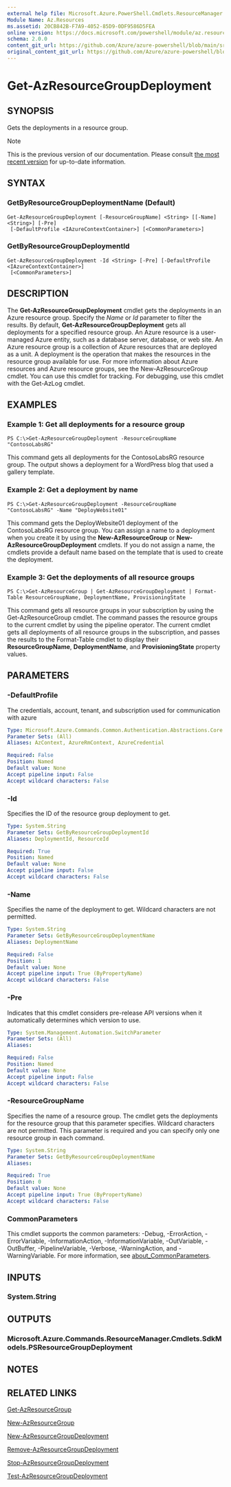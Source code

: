 ```yaml
---
external help file: Microsoft.Azure.PowerShell.Cmdlets.ResourceManager.dll-Help.xml
Module Name: Az.Resources
ms.assetid: 20CB842B-F7A9-4052-85D9-0DF9586D5FEA
online version: https://docs.microsoft.com/powershell/module/az.resources/get-azresourcegroupdeployment
schema: 2.0.0
content_git_url: https://github.com/Azure/azure-powershell/blob/main/src/Resources/Resources/help/Get-AzResourceGroupDeployment.md
original_content_git_url: https://github.com/Azure/azure-powershell/blob/main/src/Resources/Resources/help/Get-AzResourceGroupDeployment.md
---
```


# Get-AzResourceGroupDeployment

## SYNOPSIS
Gets the deployments in a resource group.

> [!NOTE]
>This is the previous version of our documentation. Please consult [the most recent version](/powershell/module/az.resources/get-azresourcegroupdeployment) for up-to-date information.

## SYNTAX

### GetByResourceGroupDeploymentName (Default)
```
Get-AzResourceGroupDeployment [-ResourceGroupName] <String> [[-Name] <String>] [-Pre]
 [-DefaultProfile <IAzureContextContainer>] [<CommonParameters>]
```

### GetByResourceGroupDeploymentId
```
Get-AzResourceGroupDeployment -Id <String> [-Pre] [-DefaultProfile <IAzureContextContainer>]
 [<CommonParameters>]
```

## DESCRIPTION
The **Get-AzResourceGroupDeployment** cmdlet gets the deployments in an Azure resource group.
Specify the *Name* or *Id* parameter to filter the results.
By default, **Get-AzResourceGroupDeployment** gets all deployments for a specified resource group.
An Azure resource is a user-managed Azure entity, such as a database server, database, or web site.
An Azure resource group is a collection of Azure resources that are deployed as a unit.
A deployment is the operation that makes the resources in the resource group available for use.
For more information about Azure resources and Azure resource groups, see the New-AzResourceGroup cmdlet.
You can use this cmdlet for tracking.
For debugging, use this cmdlet with the Get-AzLog cmdlet.

## EXAMPLES

### Example 1: Get all deployments for a resource group
```
PS C:\>Get-AzResourceGroupDeployment -ResourceGroupName "ContosoLabsRG"
```

This command gets all deployments for the ContosoLabsRG resource group.
The output shows a deployment for a WordPress blog that used a gallery template.

### Example 2: Get a deployment by name
```
PS C:\>Get-AzResourceGroupDeployment -ResourceGroupName "ContosoLabsRG" -Name "DeployWebsite01"
```

This command gets the DeployWebsite01 deployment of the ContosoLabsRG resource group.
You can assign a name to a deployment when you create it by using the **New-AzResourceGroup** or **New-AzResourceGroupDeployment** cmdlets.
If you do not assign a name, the cmdlets provide a default name based on the template that is used to create the deployment.

### Example 3: Get the deployments of all resource groups
```
PS C:\>Get-AzResourceGroup | Get-AzResourceGroupDeployment | Format-Table ResourceGroupName, DeploymentName, ProvisioningState
```

This command gets all resource groups in your subscription by using the Get-AzResourceGroup cmdlet.
The command passes the resource groups to the current cmdlet by using the pipeline operator.
The current cmdlet gets all deployments of all resource groups in the subscription, and passes the results to the Format-Table cmdlet to display their **ResourceGroupName**, **DeploymentName**, and **ProvisioningState** property values.

## PARAMETERS

### -DefaultProfile
The credentials, account, tenant, and subscription used for communication with azure

```yaml
Type: Microsoft.Azure.Commands.Common.Authentication.Abstractions.Core.IAzureContextContainer
Parameter Sets: (All)
Aliases: AzContext, AzureRmContext, AzureCredential

Required: False
Position: Named
Default value: None
Accept pipeline input: False
Accept wildcard characters: False
```

### -Id
Specifies the ID of the resource group deployment to get.

```yaml
Type: System.String
Parameter Sets: GetByResourceGroupDeploymentId
Aliases: DeploymentId, ResourceId

Required: True
Position: Named
Default value: None
Accept pipeline input: False
Accept wildcard characters: False
```

### -Name
Specifies the name of the deployment to get.
Wildcard characters are not permitted.

```yaml
Type: System.String
Parameter Sets: GetByResourceGroupDeploymentName
Aliases: DeploymentName

Required: False
Position: 1
Default value: None
Accept pipeline input: True (ByPropertyName)
Accept wildcard characters: False
```

### -Pre
Indicates that this cmdlet considers pre-release API versions when it automatically determines which version to use.

```yaml
Type: System.Management.Automation.SwitchParameter
Parameter Sets: (All)
Aliases:

Required: False
Position: Named
Default value: None
Accept pipeline input: False
Accept wildcard characters: False
```

### -ResourceGroupName
Specifies the name of a resource group.
The cmdlet gets the deployments for the resource group that this parameter specifies.
Wildcard characters are not permitted.
This parameter is required and you can specify only one resource group in each command.

```yaml
Type: System.String
Parameter Sets: GetByResourceGroupDeploymentName
Aliases:

Required: True
Position: 0
Default value: None
Accept pipeline input: True (ByPropertyName)
Accept wildcard characters: False
```

### CommonParameters
This cmdlet supports the common parameters: -Debug, -ErrorAction, -ErrorVariable, -InformationAction, -InformationVariable, -OutVariable, -OutBuffer, -PipelineVariable, -Verbose, -WarningAction, and -WarningVariable. For more information, see [about_CommonParameters](http://go.microsoft.com/fwlink/?LinkID=113216).

## INPUTS

### System.String

## OUTPUTS

### Microsoft.Azure.Commands.ResourceManager.Cmdlets.SdkModels.PSResourceGroupDeployment

## NOTES

## RELATED LINKS

[Get-AzResourceGroup](./Get-AzResourceGroup.md)

[New-AzResourceGroup](./New-AzResourceGroup.md)

[New-AzResourceGroupDeployment](./New-AzResourceGroupDeployment.md)

[Remove-AzResourceGroupDeployment](./Remove-AzResourceGroupDeployment.md)

[Stop-AzResourceGroupDeployment](./Stop-AzResourceGroupDeployment.md)

[Test-AzResourceGroupDeployment](./Test-AzResourceGroupDeployment.md)


